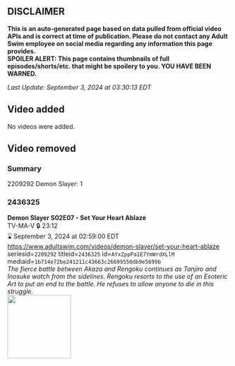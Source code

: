 ## DISCLAIMER
**This is an auto-generated page based on data pulled from official video APIs and is correct at time of publication. Please do not contact any Adult Swim employee on social media regarding any information this page provides.**  
**SPOILER ALERT: This page contains thumbnails of full episodes/shorts/etc. that might be spoilery to you. YOU HAVE BEEN WARNED.**  

_Last Update: September 3, 2024 at 03:30:13 EDT_
## Video added
No videos were added.  
## Video removed
### Summary
2209292 Demon Slayer: 1  
### 2436325
**Demon Slayer S02E07 - Set Your Heart Ablaze**  
TV-MA-V 🔒 23:12  
⌛ September 3, 2024 at 02:59:00 EDT  
https://www.adultswim.com/videos/demon-slayer/set-your-heart-ablaze  
seriesid=`2209292` titleid=`2436325` id=`AYxZppPa1E7YmWrdXLlM` mediaid=`1b714e72be241211c43663c26699550db9e5699b`  
_The fierce battle between Akaza and Rengoku continues as Tanjiro and Inosuke watch from the sidelines. Rengoku resorts to the use of an Esoteric Art to put an end to the battle. He refuses to allow anyone to die in this struggle._  
<a href="https://media.cdn.adultswim.com/uploads/20231218/thumbnails/2_23121813406-image5.png"><img src="https://media.cdn.adultswim.com/uploads/20231218/thumbnails/2_23121813406-image5.png" height="144px" /></a>
